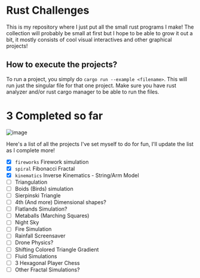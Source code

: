 # Rust Challenges
This is my repository where I just put all the small rust programs I make! The collection will probably be small at first but I hope to be able to grow it out a bit, it mostly consists of cool visual interactives and other graphical projects!

## How to execute the projects?
To run a project, you simply do `cargo run --example <filename>`. This will run just the singular file for that one project.  Make sure you have rust analyzer and/or rust cargo manager to be able to run the files.

# 3 Completed so far
![image](https://user-images.githubusercontent.com/57340908/179426908-9e55237d-b682-4ce4-a4fe-e6468dd926b9.png)


Here's a list of all the projects I've set myself to do for fun, I'll update the list as I complete more!
- [x] `fireworks` Firework simulation 
- [x] `spiral`    Fibonacci Fractal
- [x] `kinematics` Inverse Kinematics - String/Arm Model
- [ ] Triangulation 
- [ ] Boids (Birds) simulation
- [ ] Sierpinski Triangle
- [ ] 4th (And more) Dimensional shapes?
- [ ] Flatlands Simulation?
- [ ] Metaballs (Marching Squares)
- [ ] Night Sky
- [ ] Fire Simulation
- [ ] Rainfall Screensaver
- [ ] Drone Physics?
- [ ] Shifting Colored Triangle Gradient 
- [ ] Fluid Simulations
- [ ] 3 Hexagonal Player Chess
- [ ] Other Fractal Simulations?
